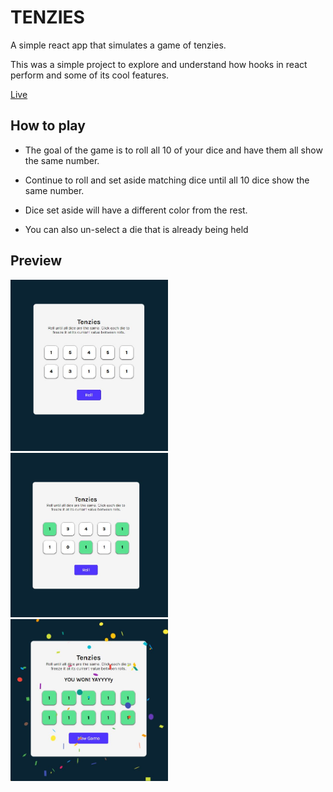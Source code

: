 # TENZIES

A simple react app that simulates a game of tenzies.

This was a simple project to explore and understand how hooks in react perform and some of its cool features.

[Live](https://webdvprojects.github.io/tenzies-app/)

## How to play

- The goal of the game is to roll all 10 of your dice and have them all show the same number.

- Continue to roll and set aside matching dice until all 10 dice show the same number.

- Dice set aside will have a different color from the rest.

- You can also un-select a die that is already being held

## Preview

<img src="images-public/tenzies_1.JPG" alt="Screenshot" width="50%"/>

<img src="images-public/tenzies_2.JPG" alt="Screenshot" width="50%"/>

<img src="images-public/tenzies_3.JPG" alt="Screenshot" width="50%"/>
